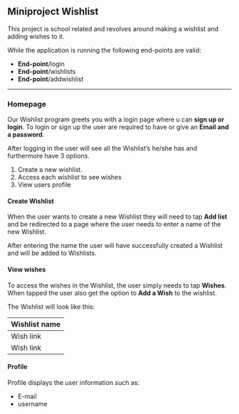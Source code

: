 
## Miniproject Wishlist
This project is school related and revolves around making a wishlist and adding wishes to it.

While the application is running the following end-points are valid:

* **End-point**/login
* **End-point**/wishlists
* **End-point**/addwishlist

--- 
### Homepage 
Our Wishlist program greets you with a login page where u can **sign up or login**.
To login or sign up the user are required to have or give an **Email and a password**.

After logging in the user will see all the Wishlist’s he/she has and furthermore have 3 options. 

1. Create a new wishlist. 
2. Access each wishlist to see wishes 
3. View users profile 


#### Create Wishlist
When the user wants to create a new Wishlist they will need to tap **Add list** and be redirected to a page where the user needs to enter a name of the new Wishlist.

After entering the name the user will have successfully created a Wishlist and will be added to Wishlists.
#### View wishes 

To access the wishes in the Wishlist, the user simply needs to tap **Wishes**. 
When tapped the user also get the option to **Add a Wish** to the wishlist.   

The Wishlist will look like this: 

| Wishlist name |
|---------------|
| Wish link     |        
| Wish link     |         


#### Profile 
Profile displays the user information such as:
- E-mail
- username